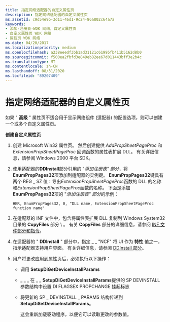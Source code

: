 ```yaml
---
title: 指定网络适配器的自定义属性页
description: 指定网络适配器的自定义属性页
ms.assetid: c9d54e9b-3d11-46d1-9c24-86a802c64a7a
keywords:
- 添加-注册表-WDK 网络，自定义属性页
- 自定义属性页 WDK 网络
- 属性页 WDK 网络
ms.date: 04/20/2017
ms.localizationpriority: medium
ms.openlocfilehash: a238eeedf3bb1ad31121c61995fb411b5162d8b0
ms.sourcegitcommit: f500ea2fbfd3e849eb82ee67d011443bff3e2b4c
ms.translationtype: MT
ms.contentlocale: zh-CN
ms.lasthandoff: 08/31/2020
ms.locfileid: "89207409"
---
```

# <a name="specifying-custom-property-pages-for-network-adapters"></a>指定网络适配器的自定义属性页





如果 " **高级** " 属性页不适合用于显示网络组件 (适配器) 的配置选项，则可以创建一个或多个自定义属性页。

**创建自定义属性页**

1.  创建 Microsoft Win32 属性页。 然后创建提供 *AddPropSheetPageProc* 和 *ExtensionPropSheetPageProc* 回调函数的属性表扩展 DLL。 有关详细信息，请参阅 Windows 2000 平台 SDK。

2.  使用适配器的**DDInstall**部分引用的 "*添加注册表" 部分*，将**EnumPropPages32**项添加到适配器的实例键。 **EnumPropPages32**键具有两个 REG \_ SZ 值：导出*ExtensionPropSheetPageProc*函数的 DLL 的名称和*ExtensionPropSheetPageProc*函数的名称。 下面是添加**EnumPropPages32**项的 "*添加注册表" 部分*的示例：

    ```INF
    HKR, EnumPropPages32, 0, "DLL name, ExtensionPropSheetPageProc function name"
    ```

3.  在适配器的 INF 文件中，包含将属性表扩展 DLL 复制到 Windows System32 目录的 **CopyFiles** 部分 \\ 。 有关 **CopyFiles** 部分的详细信息，请参阅 [INF 文件部分和指令](../install/index.md)。

4.  在适配器的 " **DDInstall** " 部分中，指定 \_ \_ "NCF" 将 UI 作为 **特性** 值之一，指示适配器支持用户界面。 有关详细信息，请参阅 [DDInstall 部分](ddinstall-section-in-a-network-inf-file.md)。

5.  用户将更改应用到属性页后，必须执行以下操作：
    -   调用 **SetupDiGetDeviceInstallParams**
    -   \_ \_ \_ 在 \_ \_ **SetupDiGetDeviceInstallParams**提供的 SP DEVINSTALL 参数结构中设置 DI FLAGSEX PROPCHANGE 挂起标志
    -   将更新的 SP \_ DEVINSTALL \_ PARAMS 结构传递到 **SetupDiSetDeviceInstallParams**。

        这会重新加载驱动程序，以便它可以读取更改的参数值。

 

